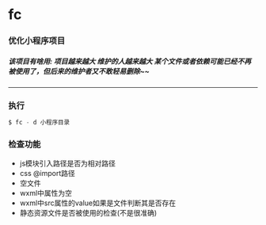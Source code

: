 # fc
### 优化小程序项目
##### 该项目有啥用: 项目越来越大 维护的人越来越大 某个文件或者依赖可能已经不再被使用了，但后来的维护者又不敢轻易删除~~
-----
### 执行
```javascript
$ fc - d 小程序目录
```

### 检查功能

- js模块引入路径是否为相对路径
- css @import路径
- 空文件
- wxml中属性为空
- wxml中src属性的value如果是文件判断其是否存在
- 静态资源文件是否被使用的检查(不是很准确)